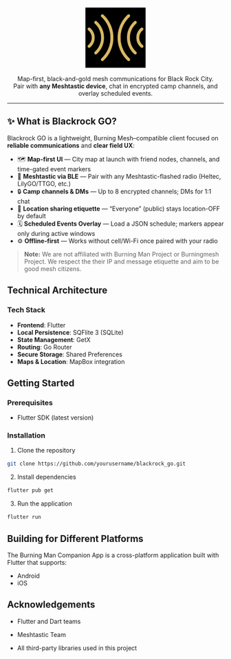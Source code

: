 <p align="center">
  <img src="assets/blackrock_logo.jpg" width="140" alt="Blackrock GO logo"/>
</p>


<p align="center">
  Map-first, black-and-gold mesh communications for Black Rock City.<br/>
  Pair with <b>any Meshtastic device</b>, chat in encrypted camp channels, and overlay scheduled events.
</p>

---

## ✨ What is Blackrock GO?

Blackrock GO is a lightweight, Burning Mesh–compatible client focused on **reliable communications** and **clear field UX**:

- 🗺️ **Map-first UI** — City map at launch with friend nodes, channels, and time-gated event markers  
- 📡 **Meshtastic via BLE** — Pair with any Meshtastic-flashed radio (Heltec, LilyGO/TTGO, etc.)  
- 🔒 **Camp channels & DMs** — Up to 8 encrypted channels; DMs for 1:1 chat  
- 📍 **Location sharing etiquette** — “Everyone” (public) stays location-OFF by default  
- 🗓️ **Scheduled Events Overlay** — Load a JSON schedule; markers appear only during active windows  
- ⚙️ **Offline-first** — Works without cell/Wi-Fi once paired with your radio

> **Note:** We are not affiliated with Burning Man Project or Burningmesh Project. We respect the their IP and message etiquette and aim to be good mesh citizens.


## Technical Architecture


### Tech Stack
- **Frontend**: Flutter
- **Local Persistence**: SQFlite 3 (SQLite)
- **State Management**: GetX
- **Routing**: Go Router
- **Secure Storage**: Shared Preferences
- **Maps & Location**: MapBox integration


## Getting Started


### Prerequisites
- Flutter SDK (latest version)

### Installation
1. Clone the repository
```bash
git clone https://github.com/yourusername/blackrock_go.git
```

2. Install dependencies
```bash
flutter pub get
```


3. Run the application
```bash
flutter run
```

## Building for Different Platforms


The Burning Man Companion App is a cross-platform application built with Flutter that supports:
- Android
- iOS


## Acknowledgements

- Flutter and Dart teams

- Meshtastic Team

- All third-party libraries used in this project
